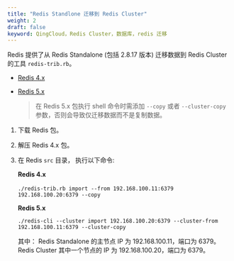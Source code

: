 ```yaml
---
title: "Redis Standlone 迁移到 Redis Cluster"
weight: 2
draft: false
keyword: QingCloud，Redis Cluster，数据库，redis 迁移
---
```


 Redis 提供了从 Redis Standalone (包括 2.8.17 版本) 迁移数据到 Redis Cluster　的工具 `redis-trib.rb`。

- [Redis 4.x](http://download.redis.io/releases/redis-4.0.6.tar.gz) 

- [Redis 5.x](http://download.redis.io/releases/redis-5.0.3.tar.gz) 

  > 在 Redis 5.x 包执行 shell 命令时需添加 `--copy` 或者 `--cluster-copy` 参数，否则会导致仅迁移数据而不是复制数据。


1. 下载 Redis 包。

2. 解压 Redis 4.x 包。

3. 在 Redis `src` 目录， 执行以下命令:　

   **Redis 4.x**

   ```shell
   ./redis-trib.rb import --from 192.168.100.11:6379　192.168.100.20:6379 --copy
   ```

   **Redis 5.x**

   ```shell
   ./redis-cli --cluster import 192.168.100.20:6379 --cluster-from 192.168.100.11:6379 --cluster-copy
   ```

   其中： Redis Standalone 的主节点 IP 为 192.168.100.11，端口为 6379。Redis Cluster 其中一个节点的 IP 为 192.168.100.20，端口为 6379。

##

